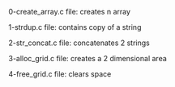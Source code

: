 0-create_array.c file: creates n array

1-strdup.c file: contains copy of a string

2-str_concat.c file: concatenates 2 strings

3-alloc_grid.c file: creates a 2 dimensional area

4-free_grid.c file: clears space
